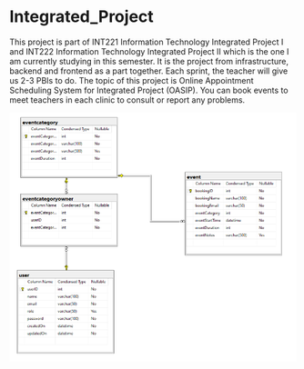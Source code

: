 # Integrated_Project

This project is part of INT221 Information Technology Integrated Project I and INT222 Information Technology Integrated Project II which is the one I am currently studying in this semester. It is the project from infrastructure, backend and frontend as a part together. Each sprint, the teacher will give us 2-3 PBIs to do. The topic of this project is Online Appointment Scheduling System for Integrated Project (OASIP). You can book events to meet teachers in each clinic to consult or report any problems.

![ER Diagram](er_diagram_OASIP.png)
